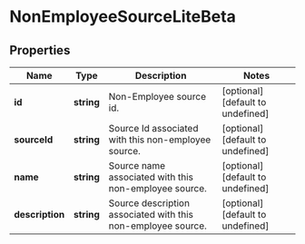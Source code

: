 # NonEmployeeSourceLiteBeta

## Properties

Name | Type | Description | Notes
------------ | ------------- | ------------- | -------------
**id** | **string** | Non-Employee source id. | [optional] [default to undefined]
**sourceId** | **string** | Source Id associated with this non-employee source. | [optional] [default to undefined]
**name** | **string** | Source name associated with this non-employee source. | [optional] [default to undefined]
**description** | **string** | Source description associated with this non-employee source. | [optional] [default to undefined]

